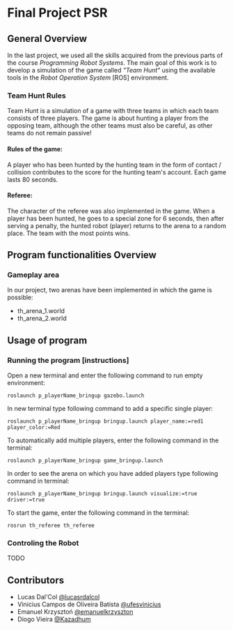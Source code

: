 
# Final Project PSR 
## General Overview
In the last project, we used all the skills acquired from the previous parts of the course *Programming Robot Systems*. The main goal of this work is to develop a simulation of the game called *"Team Hunt"* using the available tools in the *Robot Operation System* [ROS] environment.
### Team Hunt Rules
Team Hunt is a simulation of a game with three teams in which each team consists of three players. The game is about hunting a player from the opposing team, although the other teams must also be careful, as other teams do not remain passive! 
#### Rules of the game: 
A player who has been hunted by the hunting team in the form of contact / collision contributes to the score for the hunting team's account. Each game lasts 80 seconds.
#### Referee: 
The character of the referee was also implemented in the game. When a player has been hunted, he goes to a special zone for 6 seconds, then after serving a penalty, the hunted robot (player) returns to the arena to a random place.
The team with the most points wins.

## Program functionalities Overview

### Gameplay area
In our project, two arenas have been implemented in which the game is possible:
- th_arena_1.world
- th_arena_2.world


## Usage of program

### Running the program [instructions]
Open a new terminal and enter the following command to run empty environment:
```
roslaunch p_playerName_bringup gazebo.launch
```
In new terminal type following command to add a specific single player:
```
roslaunch p_playerName_bringup bringup.launch player_name:=red1 player_color:=Red
```
To automatically add multiple players, enter the following command in the terminal:
```
roslaunch p_playerName_bringup game_bringup.launch 
```
In order to see the arena on which you have added players type following command in terminal:
```
roslaunch p_playerName_bringup bringup.launch visualize:=true driver:=true 
```
To start the game, enter the following command in the terminal:
```
rosrun th_referee th_referee
```

### Controling the Robot
TODO



## Contributors 

- Lucas Dal'Col [@lucasrdalcol](https://github.com/lucasrdalcol)
- Vinicius Campos de Oliveira Batista [@ufesvinicius](https://github.com/ufesvinicius)
- Emanuel Krzysztoń [@emanuelkrzyszton](https://github.com/emanuelkrzyszton)
- Diogo Vieira [@Kazadhum](https://github.com/Kazadhum)

